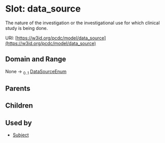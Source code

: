 
# Slot: data_source


The nature of the investigation or the investigational use for which clinical study is being done.

URI: [https://w3id.org/pcdc/model/data_source](https://w3id.org/pcdc/model/data_source)


## Domain and Range

None &#8594;  <sub>0..1</sub> [DataSourceEnum](DataSourceEnum.md)

## Parents


## Children


## Used by

 * [Subject](Subject.md)
